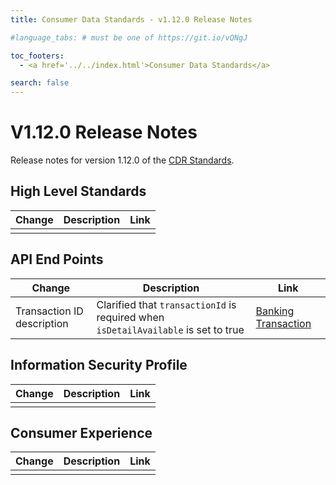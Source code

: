 ```yaml
---
title: Consumer Data Standards - v1.12.0 Release Notes

#language_tabs: # must be one of https://git.io/vQNgJ

toc_footers:
  - <a href='../../index.html'>Consumer Data Standards</a>

search: false
---
```


# V1.12.0 Release Notes
Release notes for version 1.12.0 of the [CDR Standards](../../index.html).

## High Level Standards

|Change|Description|Link|
|------|-----------|----|
|  |  |  |

## API End Points

|Change|Description|Link|
|------|-----------|----|
| Transaction ID description | Clarified that `transactionId` is required when `isDetailAvailable` is set to true | [Banking Transaction](../../#tocSbankingtransaction) |

## Information Security Profile
|Change|Description|Link|
|------|-----------|----|
|  |  |  |

## Consumer Experience

|Change|Description|Link|
|------|-----------|----|
|  |  |  |
